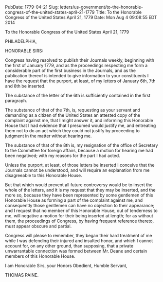 PubDate: 1779-04-21
Slug: letters/us-government/to-the-honorable-congress-of-the-united-states-april-21-1779
Title: To the Honorable Congress of the United States  April 21, 1779
Date: Mon Aug  4 09:08:55 EDT 2014

   To the Honorable Congress of the United States  April 21, 1779

   PHILADELPHIA,

   HONORABLE SIRS:

   Congress having resolved to publish their Journals weekly, beginning with
   the first of January 1779, and as the proceedings respecting me form a
   considerable part of the first business in the Journals, and as the
   publication thereof is intended to give information to your constituents I
   have the request that the purport, at least, of my letters of January 6th,
   7th and 8th be inserted.

   The substance of the letter of the 6th is sufficiently contained in the
   first paragraph.

   The substance of that of the 7th, is, requesting as your servant and
   demanding as a citizen of the United States an attested copy of the
   complaint against me, that I might answer it, and informing this Honorable
   House that I had evidence that I presumed would justify me, and entreating
   them not to do an act which they could not justify by proceeding to
   judgment in the matter without hearing me.

   The substance of that of the 8th is, my resignation of the office of
   Secretary to the Committee for foreign affairs, because a motion for
   hearing me had been negatived; with my reasons for the part I had acted.

   Unless the purport, at least, of those letters be inserted I conceive that
   the Journals cannot be understood, and will require an explanation from me
   disagreeable to this Honorable House.

   But that which would prevent all future controversy would be to insert the
   whole of the letters, and it is my request that they may be inserted, and
   the more so, because they have been represented by some gentlemen of this
   Honorable House as forming a part of the complaint against me, and
   consequently those gentlemen can have no objection to their appearance;
   and I request that no member of this Honorable House, out of tenderness to
   me, will negative a motion for their being inserted at length; for as
   without them, the proceedings of Congress, by having frequent reference
   thereto, must appear obscure and partial.

   Congress will please to remember, they began their hard treatment of me
   while I was defending their injured and insulted honor, and which I cannot
   account for, on any other ground, than supposing, that a private
   unwarrantable connection was formed between Mr. Deane and certain members
   of this Honorable House.

   I am Honorable Sirs, your Honors Obedient, Humble Servant,

   THOMAS PAINE.


